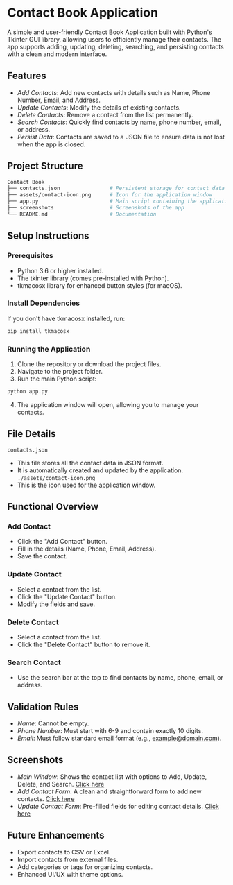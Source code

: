 # Contact Book Application
A simple and user-friendly Contact Book Application built with Python's Tkinter GUI library, allowing users to efficiently manage their contacts. The app supports adding, updating, deleting, searching, and persisting contacts with a clean and modern interface.

## Features
- *Add Contacts*: Add new contacts with details such as Name, Phone Number, Email, and Address.
- *Update Contacts*: Modify the details of existing contacts.
- *Delete Contacts*: Remove a contact from the list permanently.
- *Search Contacts*: Quickly find contacts by name, phone number, email, or address.
- *Persist Data*: Contacts are saved to a JSON file to ensure data is not lost when the app is closed.

## Project Structure
```bash
Contact Book
├── contacts.json                # Persistent storage for contact data
├── assets/contact-icon.png      # Icon for the application window
├── app.py                       # Main script containing the application code
├── screenshots                  # Screenshots of the app
└── README.md                    # Documentation
```

## Setup Instructions
### Prerequisites
- Python 3.6 or higher installed.
- The tkinter library (comes pre-installed with Python).
- tkmacosx library for enhanced button styles (for macOS).

### Install Dependencies
If you don't have tkmacosx installed, run:
```bash
pip install tkmacosx
```

### Running the Application
1. Clone the repository or download the project files.
2. Navigate to the project folder.
3. Run the main Python script:
```bash
python app.py
```
4. The application window will open, allowing you to manage your contacts.

## File Details
```contacts.json```
- This file stores all the contact data in JSON format.
- It is automatically created and updated by the application.
```./assets/contact-icon.png```
- This is the icon used for the application window.

## Functional Overview
### Add Contact
- Click the "Add Contact" button.
- Fill in the details (Name, Phone, Email, Address).
- Save the contact.
### Update Contact
- Select a contact from the list.
- Click the "Update Contact" button.
- Modify the fields and save.
### Delete Contact
- Select a contact from the list.
- Click the "Delete Contact" button to remove it.
### Search Contact
- Use the search bar at the top to find contacts by name, phone, email, or address.

## Validation Rules
- *Name*: Cannot be empty.
- *Phone Number*: Must start with 6-9 and contain exactly 10 digits.
- *Email*: Must follow standard email format (e.g., example@domain.com).

## Screenshots
- *Main Window*: Shows the contact list with options to Add, Update, Delete, and Search. [Click here](./screenshots/Main%20Window.png)
- *Add Contact Form*: A clean and straightforward form to add new contacts. [Click here](./screenshots/Add%20Contact%20Form.png)
- *Update Contact Form*: Pre-filled fields for editing contact details. [Click here](./screenshots/Update%20Contact%20Form.png)

## Future Enhancements
- Export contacts to CSV or Excel.
- Import contacts from external files.
- Add categories or tags for organizing contacts.
- Enhanced UI/UX with theme options.

